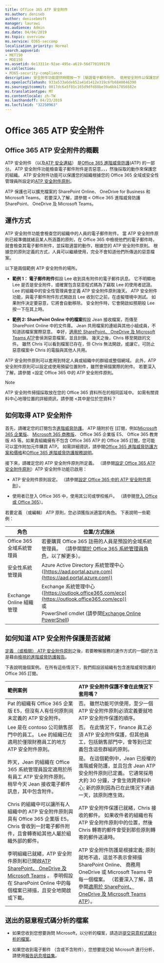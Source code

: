 ```yaml
---
title: Office 365 ATP 安全附件
ms.author: deniseb
author: denisebmsft
manager: laurawi
ms.audience: Admin
ms.date: 04/04/2019
ms.topic: overview
ms.service: O365-seccomp
localization_priority: Normal
search.appverid:
- MET150
- MOE150
ms.assetid: 6e13311e-92ae-495e-a619-56d770199170
ms.collection:
- M365-security-compliance
description: 安全附件功能提供時間按一下 [驗證電子郵件附件。 使用安全附件以保護您的組織中的惡意檔案人員傳送或接收電子郵件中。
ms.openlocfilehash: 933a533a6deb52a41d1412e319c6fb6840046390
ms.sourcegitcommit: 0017dc6a5f81c165d9dfd88be39a6bb17856582e
ms.translationtype: MT
ms.contentlocale: zh-TW
ms.lasthandoff: 04/23/2019
ms.locfileid: "32250963"
---
```

# <a name="office-365-atp-safe-attachments"></a>Office 365 ATP 安全附件

## <a name="overview-of-office-365-atp-safe-attachments"></a>Office 365 ATP 安全附件的概觀

ATP 安全附件 （以及[ATP 安全連結](atp-safe-links.md)） 是[Office 365 進階威脅防護](office-365-atp.md)(ATP) 的一部分。 ATP 安全附件功能檢查電子郵件附件是否惡意，，，然後採取的動作來保護您的組織。 ATP 安全附件功能可以保護您的組織根據您的 Office 365 全域或安全性管理員所設定的[ATP 安全附件原則](set-up-atp-safe-attachments-policies.md)。 
  
ATP 保護也可以擴充檔案的 SharePoint Online、 OneDrive for Business 和 Microsoft Teams。 若要深入了解，請參閱 < <b0>Office 365 進階威脅防護 SharePoint、 OneDrive 及 Microsoft Teams</b0>。

## <a name="how-it-works"></a>運作方式

ATP 安全附件功能會檢查您的組織中的人員的電子郵件附件。 當 ATP 安全附件原則已經準備就緒且某人所涵蓋的原則，在 Office 365 中檢視他們的電子郵件時，就會檢查其電子郵件附件，並採取適當的動作，根據您的 ATP 安全附件原則。 根據您的原則定義的方式，人員可以繼續使用，完全不會知道他們所傳送的惡意檔案。
  
以下是兩個範例 ATP 安全附件的場所。
  
- **範例 1： 電子郵件附件**假設 Lee 收到具有附件的電子郵件訊息。 它不明顯地 Lee 是否是安全附件，或確實包含惡意程式碼為了竊取 Lee 的使用者認證。 Lee 的組織中的安全性管理員會定義 ATP 安全附件原則幾天。 ATP 安全附件功能，與電子郵件附件形式開啟且 Lee 收到它之前，在虛擬環境中測試。 如果附件決定要惡意，它將會自動移除。 安全附件時，它會開啟如預期般 Lee 按一下在其上時。

- **範例 2: SharePoint Online 中的檔案**假設 Jean 接收檔案，而傳至 SharePoint Online 中的文件庫。 Jean 共用檔案的連結與其他小組成員，不知道該檔案實際惡意。 幸好，[適用於 SharePoint、 OneDrive 及 Microsoft Teams ATP](atp-for-spo-odb-and-teams.md)會偵測惡意檔案，並且封鎖。 幾天之後，Chris 移至開啟的文件。 雖然 Chris 可以看到檔案已存在，但 Chris 無法開啟，或讓它，可防止惡意檔案中 Chris 的電腦與其他人共用。

ATP 安全附件原則可以套用到特定人員或組織中的群組或整個網域。 此外，ATP 安全附件原則可以設定成使用預留位置附件，雖然會掃描實際的附件。 若要深入了解，請參閱 <<c0>設定 Office 365 中的 ATP 安全附件原則。

> [!NOTE]
> ATP 安全附件掃描採取放在您的 Office 365 資料所在的相同區域中。 如需有關資料中心地理位置的詳細資訊，請參閱 <<c0>其中是位於您資料？ 

  
## <a name="how-to-get-atp-safe-attachments"></a>如何取得 ATP 安全附件

首先，請確定您的訂閱包含[進階威脅防護](office-365-atp.md)。 ATP 隨附於在 [訂閱，例如[Microsoft 365 企業版](https://www.microsoft.com/microsoft-365/enterprise/home)、 [Microsoft 365 商務版](https://www.microsoft.com/microsoft-365/business)、 Office 365 企業版 E5、 Office 365 教育版 A5 等。如果貴組織擁有不包含 Office 365 ATP 的 Office 365 訂閱，您可能可以當作附加元件購買 ATP。 如需詳細資訊，請參閱[Office 365 進階威脅防護方案和價格](https://products.office.com/exchange/advance-threat-protection)和[Office 365 進階威脅防護服務說明](https://docs.microsoft.com/office365/servicedescriptions/office-365-advanced-threat-protection-service-description)。 

接下來，請確定您的 ATP 安全附件原則所定義。 （請參閱[設定 Office 365 ATP 安全附件原則](set-up-atp-safe-attachments-policies.md)）ATP 安全附件功能已啟用：
  
- ATP 安全附件原則設定。 （請參閱[設定 Office 365 中的 ATP 安全附件原則](set-up-atp-safe-attachments-policies.md)）。

- 使用者已登入 Office 365 中，使用其公司或學校帳戶。 （請參閱[登入 Office 或 Office 365](https://support.office.com/article/b9582171-fd1f-4284-9846-bdd72bb28426)）。

若要定義 （或編輯） ATP 原則，您必須獲指派適當的角色。 下表說明一些範例：

|角色  |位置/方式指派  |
|---------|---------|
|Office 365 全域系統管理員 |若要購買 Office 365 註冊的人員是預設的全域系統管理員。 （請參閱[關於 Office 365 系統管理員角色](https://docs.microsoft.com/office365/admin/add-users/about-admin-roles)，以了解更多）。         |
|安全性系統管理員 |Azure Active Directory 系統管理中心 ([https://aad.portal.azure.com](https://aad.portal.azure.com))|
|Exchange Online 組織管理 |Exchange 系統管理中心 ([https://outlook.office365.com/ecp](https://outlook.office365.com/ecp)) <br>或 <br>  PowerShell cmdlet (請參閱[Exchange Online PowerShell](https://docs.microsoft.com/powershell/exchange/exchange-online/exchange-online-powershell?view=exchange-ps)) |

## <a name="how-to-know-if-atp-safe-attachments-protection-is-in-place"></a>如何知道 ATP 安全附件保護是否就緒

[定義 （或檢閱） ATP 安全附件原則](set-up-atp-safe-attachments-policies.md)之後，若要瞭解服務的運作方式的一個好方法是藉由[檢視的進階威脅防護報告](view-reports-for-atp.md)。
  
下表說明幾個案例。 在所有這些情況下，我們假設該組織有包含進階威脅防護的 Office 365 訂閱。
  
|**範例案例**|**ATP 安全附件保護不會在此情況下套用嗎？**|
|:-----|:-----|
|Pat 的組織有 Office 365 企業版 E5，但沒有人有任何原則尚未定義的 ATP 安全附件。  <br/> |否。 雖然功能可供使用，至少一個 ATP 安全附件原則必須定義要就地 ATP 安全附件保護的順序。  <br/> |
|Lee 是在 contoso 公司銷售部門中的員工。 Lee 的組織已在適用於僅限財務員工的地方 ATP 安全附件原則。  <br/> |否。 在此情況下，finance 員工必須 ATP 安全附件保護，但其他員工，包括銷售部門中，會等到已定義包含這些群組的原則。  <br/> |
|昨天，Jean 的組織在 Office 365 系統管理員設定適用於所有員工 ATP 安全附件原則。 稍早今天 Jean 接收電子郵件訊息，其中包含附件。  <br/> |是。 在這個範例中，Jean 已授權的進階威脅防護，並且包含 Jean ATP 安全附件原則已定義。 它通常採用大約 30 分鐘，才會生效跨資料中心; 新的原則因為已在此情況下通過一天，該原則應生效。  <br/> |
|Chris 的組織中可以讓所有人組織中的 ATP 安全附件原則與具有 Office 365 企業版 E5。 Chris 會收到一封電子郵件附件，且會轉寄給其他人屬於組織外部的郵件。  <br/> |ATP 安全附件保護已就緒，Chris 接收的郵件。 如果收件者的組織也有 ATP 安全附件原則中的位置，然後 Chris 轉寄的郵件會受到那些原則轉寄的郵件送達時。  <br/> |
|李明組織已就緒，ATP 安全附件原則和已開啟[ATP SharePoint、 OneDrive 及 Microsoft Teams](atp-for-spo-odb-and-teams.md) 。 李明假設在 SharePoint Online 中的每個檔案已掃描，且安全地開啟或下載。  <br/> |ATP 安全附件防護是根據定義; 原則就地不過，這並不表示會掃描 SharePoint Online、 商務用 OneDrive 或 Microsoft Teams 中每一個檔案。 （若要深入了解，請參閱[適用於 SharePoint、 OneDrive 及 Microsoft Teams ATP](atp-for-spo-odb-and-teams.md)）。  <br/> |

## <a name="submitting-files-for-malware-analysis"></a>送出的惡意程式碼分析的檔案

- 如果您收到您想要詢問 Microsoft，以分析的檔案，請造訪[提交惡意程式碼分析的檔案](https://aka.ms/wdsi/submit)。

- 如果您收到電子郵件 （含或不含附件），您想要提交給 Microsoft 進行分析，請使用[報告訊息增益集](enable-the-report-message-add-in.md)。
